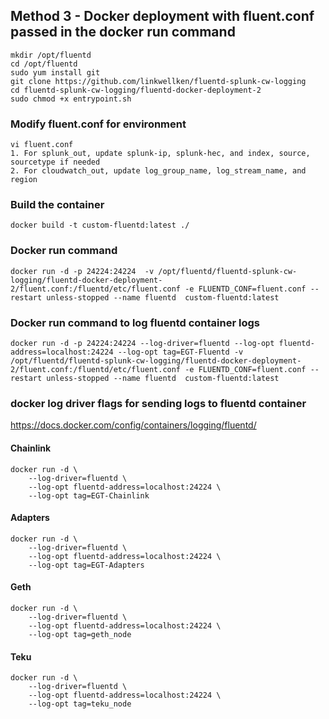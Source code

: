 ## Method 3 - Docker deployment with fluent.conf passed in the docker run command
```
mkdir /opt/fluentd
cd /opt/fluentd
sudo yum install git
git clone https://github.com/linkwellken/fluentd-splunk-cw-logging
cd fluentd-splunk-cw-logging/fluentd-docker-deployment-2
sudo chmod +x entrypoint.sh
```

### Modify fluent.conf for environment
```
vi fluent.conf
1. For splunk_out, update splunk-ip, splunk-hec, and index, source, sourcetype if needed
2. For cloudwatch_out, update log_group_name, log_stream_name, and region
```

### Build the container
```
docker build -t custom-fluentd:latest ./
```

### Docker run command
```
docker run -d -p 24224:24224  -v /opt/fluentd/fluentd-splunk-cw-logging/fluentd-docker-deployment-2/fluent.conf:/fluentd/etc/fluent.conf -e FLUENTD_CONF=fluent.conf --restart unless-stopped --name fluentd  custom-fluentd:latest
```

### Docker run command to log fluentd container logs
```
docker run -d -p 24224:24224 --log-driver=fluentd --log-opt fluentd-address=localhost:24224 --log-opt tag=EGT-Fluentd -v /opt/fluentd/fluentd-splunk-cw-logging/fluentd-docker-deployment-2/fluent.conf:/fluentd/etc/fluent.conf -e FLUENTD_CONF=fluent.conf --restart unless-stopped --name fluentd  custom-fluentd:latest
```

### docker log driver flags for sending logs to fluentd container
https://docs.docker.com/config/containers/logging/fluentd/

#### Chainlink
```
docker run -d \
    --log-driver=fluentd \
    --log-opt fluentd-address=localhost:24224 \
    --log-opt tag=EGT-Chainlink
```

#### Adapters
```
docker run -d \
    --log-driver=fluentd \
    --log-opt fluentd-address=localhost:24224 \
    --log-opt tag=EGT-Adapters
```

#### Geth
```
docker run -d \
    --log-driver=fluentd \
    --log-opt fluentd-address=localhost:24224 \
    --log-opt tag=geth_node
```

#### Teku
```
docker run -d \
    --log-driver=fluentd \
    --log-opt fluentd-address=localhost:24224 \
    --log-opt tag=teku_node
```

